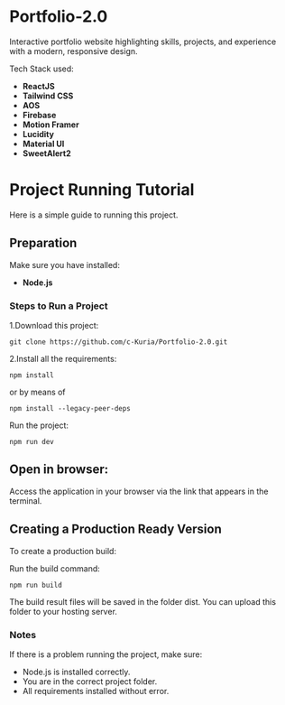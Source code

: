 # Portfolio-2.0
Interactive portfolio website highlighting skills, projects, and experience with a modern, responsive design.

Tech Stack used:

  - **ReactJS**
  - **Tailwind CSS**
  - **AOS**
  - **Firebase**
  - **Motion Framer**
  - **Lucidity**
  - **Material UI**
  - **SweetAlert2**

# Project Running Tutorial
Here is a simple guide to running this project.

## Preparation
Make sure you have installed:

- **Node.js**

### Steps to Run a Project
1.Download this project:
```
git clone https://github.com/c-Kuria/Portfolio-2.0.git
```

2.Install all the requirements:
```
npm install
```
or by means of
```
npm install --legacy-peer-deps
```
Run the project:
```
npm run dev
```
## Open in browser:

Access the application in your browser via the link that appears in the terminal.

## Creating a Production Ready Version
To create a production build:

Run the build command:
```
npm run build
```
The build result files will be saved in the folder dist. You can upload this folder to your hosting server.

### Notes
If there is a problem running the project, make sure:

- Node.js is installed correctly.
- You are in the correct project folder.
- All requirements installed without error.
